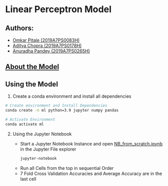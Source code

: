 # Linear Perceptron Model

## Authors: 
- [Omkar Pitale (2019A7PS0083H)](https://github.com/CyberKnight1803)
- [Aditya Chopra (2019A7PS0178H)](https://github.com/adichopra11)
- [Anuradha Pandey (2019A7PS0265H)](https://github.com/pandeyanuradha)

## [About the Model](NB_Report.pdf)

## Using the Model

1. Create a conda environment and install all dependencies

```sh
# Create environment and Install Dependencies
conda create -n ml python=3.9 jupyter numpy pandas

# Activate Environment
conda activate ml
```

2. Using the Jupyter Notebook
   
   - Start a Jupyter Notebook Instance and open [NB_from_scratch.ipynb](NB_from_scratch.ipynb) in the Jupyter File explorer
        ```sh
        jupyter-notebook
        ``` 
    - Run all Cells from the top in sequential Order
    - 7 Fold Cross Validation Accuracies and Average Accuracy are in the last cell
